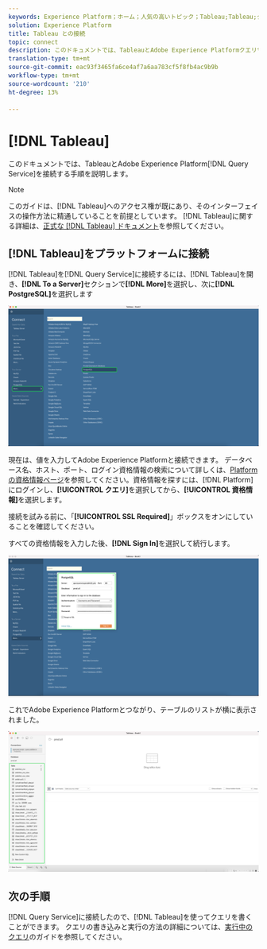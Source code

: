 ```yaml
---
keywords: Experience Platform；ホーム；人気の高いトピック；Tableau;Tableau;クエリサービス；クエリサービス；クエリサービスに接続；
solution: Experience Platform
title: Tableau との接続
topic: connect
description: このドキュメントでは、TableauとAdobe Experience Platformクエリサービスを接続する手順について説明します。
translation-type: tm+mt
source-git-commit: eac93f3465fa6ce4af7a6aa783cf5f8fb4ac9b9b
workflow-type: tm+mt
source-wordcount: '210'
ht-degree: 13%

---
```



# [!DNL Tableau]

このドキュメントでは、TableauとAdobe Experience Platform[!DNL Query Service]を接続する手順を説明します。

>[!NOTE]
>
> このガイドは、[!DNL Tableau]へのアクセス権が既にあり、そのインターフェイスの操作方法に精通していることを前提としています。 [!DNL Tableau]に関する詳細は、[正式な [!DNL Tableau] ドキュメント](https://help.tableau.com/current/pro/desktop/en-us/default.htm)を参照してください。

## [!DNL Tableau]をプラットフォームに接続

[!DNL Tableau]を[!DNL Query Service]に接続するには、[!DNL Tableau]を開き、**[!DNL To a Server]**&#x200B;セクションで&#x200B;**[!DNL More]**&#x200B;を選択し、次に&#x200B;**[!DNL PostgreSQL]**&#x200B;を選択します

![](../images/clients/tableau/open-connection.png)

現在は、値を入力してAdobe Experience Platformと接続できます。 データベース名、ホスト、ポート、ログイン資格情報の検索について詳しくは、[Platform の資格情報ページ](https://platform.adobe.com/query/configuration)を参照してください。資格情報を探すには、[!DNL Platform]にログインし、**[!UICONTROL クエリ]**&#x200B;を選択してから、**[!UICONTROL 資格情報]**&#x200B;を選択します。

接続を試みる前に、「**[!UICONTROL SSL Required]**」ボックスをオンにしていることを確認してください。

すべての資格情報を入力した後、**[!DNL Sign In]**&#x200B;を選択して続行します。

![](../images/clients/tableau/sign-in.png)

これでAdobe Experience Platformとつながり、テーブルのリストが横に表示されました。

![](../images/clients/tableau/connected.png)

## 次の手順

[!DNL Query Service]に接続したので、[!DNL Tableau]を使ってクエリを書くことができます。 クエリの書き込みと実行の方法の詳細については、[実行中のクエリ](../best-practices/writing-queries.md)のガイドを参照してください。